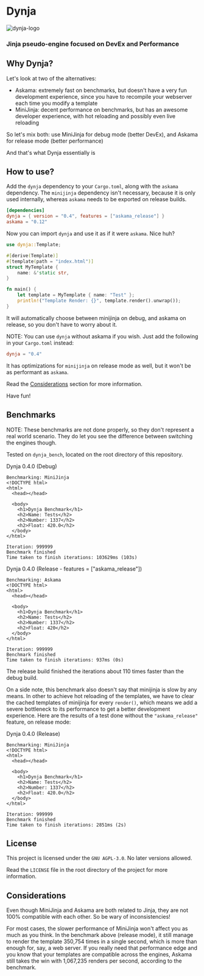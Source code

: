 # Dynja
![dynja-logo](https://raw.githubusercontent.com/rdbo/dynja/master/LOGO.png)
### Jinja pseudo-engine focused on DevEx and Performance

## Why Dynja?
Let's look at two of the alternatives:
- Askama: extremely fast on benchmarks, but doesn't have a very fun development experience, since you have to recompile your webserver each time you modify a template
- MiniJinja: decent performance on benchmarks, but has an awesome developer experience, with hot reloading and possibly even live reloading

So let's mix both: use MiniJinja for debug mode (better DevEx), and Askama for release mode (better performance)

And that's what Dynja essentially is

## How to use?
Add the `dynja` dependency to your `Cargo.toml`, along with the `askama` dependency. The `minijinja` dependency isn't necessary, because it is only used internally, whereas `askama` needs to be exported on release builds.
```toml
[dependencies]
dynja = { version = "0.4", features = ["askama_release"] }
askama = "0.12"
```

Now you can import `dynja` and use it as if it were `askama`. Nice huh?
```rust
use dynja::Template;

#[derive(Template)]
#[template(path = "index.html")]
struct MyTemplate {
    name: &'static str,
}

fn main() {
    let template = MyTemplate { name: "Test" };
    println!("Template Render: {}", template.render().unwrap());
}
```
It will automatically choose between minijinja on debug, and askama on release, so you don't have to worry about it.

NOTE: You can use `dynja` without askama if you wish. Just add the following in your `Cargo.toml` instead:
```toml
dynja = "0.4"
```
It has optimizations for `minijinja` on release mode as well, but it won't be as performant as `askama`.

Read the [Considerations](#Considerations) section for more information.

Have fun!

## Benchmarks
NOTE: These benchmarks are not done properly, so they don't represent a real world scenario. They do let you see the difference between switching the engines though.

Tested on `dynja_bench`, located on the root directory of this repository.

Dynja 0.4.0 (Debug)
```
Benchmarking: MiniJinja
<!DOCTYPE html>
<html>
  <head></head>

  <body>
    <h1>Dynja Benchmark</h1>
    <h2>Name: Tests</h2>
    <h2>Number: 1337</h2>
    <h2>Float: 420.0</h2>
  </body>
</html>

Iteration: 999999
Benchmark finished
Time taken to finish iterations: 103629ms (103s)
```

Dynja 0.4.0 (Release - features = \["askama_release"\])
```
Benchmarking: Askama
<!DOCTYPE html>
<html>
  <head></head>

  <body>
    <h1>Dynja Benchmark</h1>
    <h2>Name: Tests</h2>
    <h2>Number: 1337</h2>
    <h2>Float: 420</h2>
  </body>
</html>

Iteration: 999999
Benchmark finished
Time taken to finish iterations: 937ms (0s)
```

The release build finished the iterations about 110 times faster than the debug build.

On a side note, this benchmark also doesn't say that minijinja is slow by any means.
In other to achieve hot reloading of the templates, we have to clear the cached templates of minijinja for every `render()`, which means we add a severe
bottleneck to its performance to get a better development experience. Here are the results of a test done without the `"askama_release"` feature, on release mode:

Dynja 0.4.0 (Release)
```
Benchmarking: MiniJinja
<!DOCTYPE html>
<html>
  <head></head>

  <body>
    <h1>Dynja Benchmark</h1>
    <h2>Name: Tests</h2>
    <h2>Number: 1337</h2>
    <h2>Float: 420.0</h2>
  </body>
</html>

Iteration: 999999
Benchmark finished
Time taken to finish iterations: 2851ms (2s)
```

## License
This project is licensed under the `GNU AGPL-3.0`. No later versions allowed.

Read the `LICENSE` file in the root directory of the project for more information.

## Considerations
Even though MiniJinja and Askama are both related to Jinja, they are not 100% compatible with each other. So be wary of inconsistencies!

For most cases, the slower performance of MiniJinja won't affect you as much as you think. In the benchmark above (release mode), it still manage to render the template 350,754 times in a single second, which is more than enough for, say, a web server. If you really need that performance edge and you know that your templates are compatible across the engines, Askama still takes the win with 1,067,235 renders per second, according to the benchmark.
